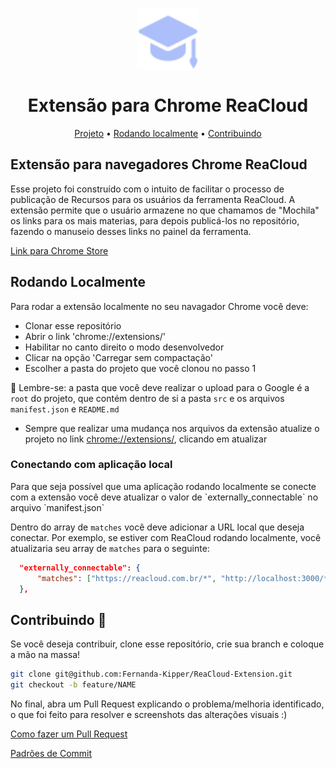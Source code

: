 <p align="center">
  <img align="center" src="./src/images/icon.png" width="100">
</p>

<h1 align="center">
  Extensão para Chrome ReaCloud
</h1>

<p align="center">
 <a href="#project">Projeto</a> •
 <a href="#running">Rodando localmente</a> • 
 <a href="#contribute">Contribuindo</a>
</p>


<h2 id="project">Extensão para navegadores Chrome ReaCloud </h2>

Esse projeto foi construído com o intuito de facilitar o processo de publicação de Recursos para os usuários da ferramenta ReaCloud. A extensão permite que o usuário armazene no que chamamos de "Mochila" os links para os mais materias, para depois  publicá-los no repositório, fazendo o manuseio desses links no painel da ferramenta.

[Link para Chrome Store](https://chrome.google.com/webstore/detail/reacloud/flnllibpodbojpadpmpajmggfjchabdp?hl=pt-BR&authuser=0)

<h2 id="running">Rodando Localmente</h2>

Para rodar a extensão localmente no seu navagador Chrome você deve:

- Clonar esse repositório
- Abrir o link 'chrome://extensions/'
- Habilitar no canto direito o modo desenvolvedor
- Clicar na opção 'Carregar sem compactação'
- Escolher a pasta do projeto que você clonou no passo 1

📌 Lembre-se: a pasta que você deve realizar o upload para o Google é a `root` do projeto, que contém dentro de si a pasta `src` e os arquivos `manifest.json` e `README.md`

- Sempre que realizar uma mudança nos arquivos da extensão atualize o projeto no link [chrome://extensions/](chrome://extensions/), clicando em atualizar

<h3>Conectando com aplicação local </h3>
Para que seja possível que uma aplicação rodando localmente se conecte com a extensão você deve atualizar o valor de `externally_connectable` no arquivo `manifest.json`

Dentro do array de `matches` você deve adicionar a URL local que deseja conectar. Por exemplo, se estiver com ReaCloud rodando localmente, você atualizaria seu array de `matches` para o seguinte:

```json
  "externally_connectable": {
      "matches": ["https://reacloud.com.br/*", "http://localhost:3000/*"]
  },
```

<h2 id="contribute">Contribuindo 🚀</h2>

Se você deseja contribuir, clone esse repositório, crie sua branch e coloque a mão na massa!

```bash
git clone git@github.com:Fernanda-Kipper/ReaCloud-Extension.git
git checkout -b feature/NAME
```

 No final, abra um Pull Request explicando o problema/melhoria identificado, o que foi feito para resolver e screenshots das alterações visuais :)

[Como fazer um Pull Request](https://www.atlassian.com/br/git/tutorials/making-a-pull-request)

[Padrões de Commit](https://github.com/iuricode/padroes-de-commits)
